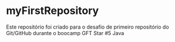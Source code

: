 # myFirstRepository

Este repositório foi criado para o desafio de primeiro repositório do Git/GitHub durante o boocamp GFT Star #5 Java
